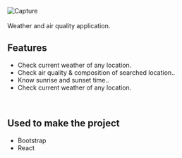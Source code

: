 ![Capture](https://github.com/Amanherenj09/Weather-Bird/assets/106864233/c98c46b2-00d0-49fb-8207-449436c12383)
<br>
<br>
Weather and air quality application.

<h2>Features</h2
<hr>
<ul>
<li>Check current weather of any location.</li>
<li>Check air quality & composition of searched location..</li>
<li>Know sunrise and sunset time..</li>
<li>Check current weather of any location.</li>
</ul>
<br>




<h2>Used to make the project</h2>
<ul>
	<li>Bootstrap</li>
	<li>React</li>
</ul>
